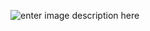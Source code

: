 ![enter image description here](https://res.cloudinary.com/aibnuhibban/image/upload/v1597372338/Github/Overview_Profile_hebmiw.png)
